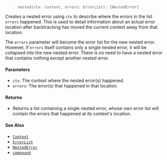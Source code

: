 <!--
 Copyright (c) 2020 Thomas J. Otterson
 
 This software is released under the MIT License.
 https://opensource.org/licenses/MIT
-->

> `nested(ctx: Context, errors: ErrorList): [NestedError]`

Creates a nested error using `ctx` to describe where the errors in the list `errors` happened. This is used to detail information about an actual error location after backtracking has moved the current context away from that location.

The `errors` parameter will become the error list for the new nested error. However, if `errors` itself contains only a single nested error, it will be collapsed into the new nested error. There is no need to have a nested error that contains nothing except another nested error.

#### Parameters

* `ctx`: The context where the nested error(s) happened.
* `errors`: The error(s) that happened in that location.

#### Returns

* Returns a list containing a single nested error, whose own error list will contain the errors that happened at its context's location.

#### See Also

* [`Context`](../types/context.md)
* [`ErrorList`](../types/errorlist.md)
* [`NestedError`](../types/nestederror.md)
* [`compound`](compound.md)